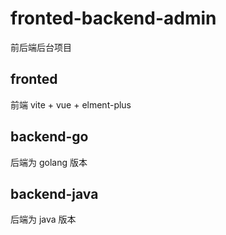 # fronted-backend-admin

前后端后台项目

## fronted

前端 vite + vue + elment-plus

## backend-go

后端为 golang 版本

## backend-java

后端为 java 版本
